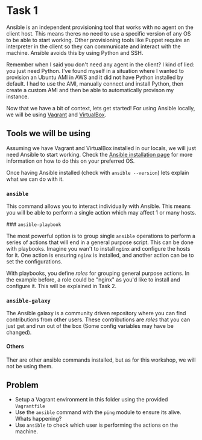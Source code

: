 # Task 1

Ansible is an independent provisioning tool that works with no agent on the client host. This means theres no need to
use a specific version of any OS to be able to start working. Other provisioning tools like Puppet require an interpreter
in the client so they can communicate and interact with the machine. Ansible avoids this by using Python and SSH.

Remember when I said you don't need any agent in the client? I kind of lied: you just need Python. I've found myself in
a situation where I wanted to provision an Ubuntu AMI in AWS and it did not have Python installed by default. I had to
use the AMI, manually connect and install Python, then create a custom AMI and then be able to automatically provison
my instance.

Now that we have a bit of context, lets get started! For using Ansible locally, we will be using
[Vagrant](https://www.vagrantup.com/downloads.html) and [VirtualBox](https://www.virtualbox.org/wiki/Downloads).

## Tools we will be using
Assuming we have Vagrant and VirtualBox installed in our locals, we will just need Ansible to start working. Check the [Ansible installation page](http://docs.ansible.com/ansible/intro_installation.html#installation) for more information on how to do this on your preferred OS.

Once having Ansible installed (check with `ansible --version`) lets explain what we can do with it.

### `ansible`

This command allows you to interact individually with Ansible. This means you will be able to perform a single action which may affect 1 or many hosts.

### `ansible-playbook`

The most powerful option is to group single `ansible` operations to perform a series of actions that will end in a general purpose script. This can be done with playbooks. Imagine you wan't to install `nginx` and configure the hosts for it. One action is ensuring `nginx` is installed, and another action can be to set the configurations.

With playbooks, you define *roles* for grouping general purpose actions. In the example before, a role could be "nginx" as you'd like to install and configure it. This will be explained in Task 2.

### `ansible-galaxy`
The Ansible galaxy is a community driven repository where you can find contributions from other users. These contributions are *roles* that you can just get and run out of the box (Some config variables may have be changed).



#### Others
Ther are other ansible commands installed, but as for this workshop, we will not be using them.


## Problem

- Setup a Vagrant environment in this folder using the provided `Vagrantfile`
- Use the `ansible` command with the `ping` module to ensure its alive. Whats happening?
- Use `ansible` to check which user is performing the actions on the machine.